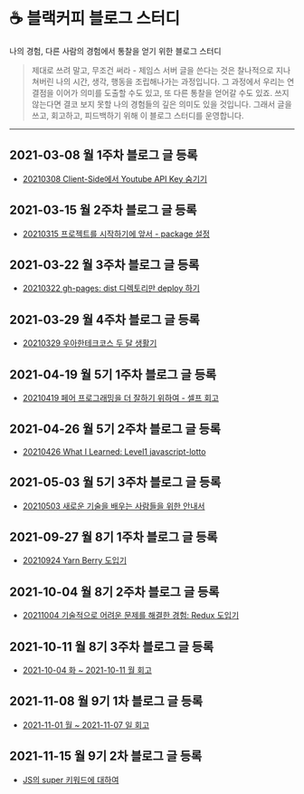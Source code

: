 # ☕ 블랙커피 블로그 스터디

나의 경험, 다른 사람의 경험에서 통찰을 얻기 위한 블로그 스터디

> 제대로 쓰려 말고, 무조건 써라 - 제임스 서버
> 글을 쓴다는 것은 찰나적으로 지나쳐버린 나의 시간, 생각, 행동을 조립해나가는 과정입니다. 그 과정에서 우리는 연결점을 이어가 의미를 도출할 수도 있고, 또 다른 통찰을 얻어갈 수도 있죠. 쓰지 않는다면 결코 보지 못할 나의 경험들의 깊은 의미도 있을 것입니다. 그래서 글을쓰고, 회고하고, 피드백하기 위해 이 블로그 스터디를 운영합니다.

---

## 2021-03-08 월 1주차 블로그 글 등록

- [20210308 Client-Side에서 Youtube API Key 숨기기](https://velog.io/@bigsaigon333/Client-Side%EC%97%90%EC%84%9C-Youtube-API-Key-%EC%88%A8%EA%B8%B0%EA%B8%B0)

## 2021-03-15 월 2주차 블로그 글 등록

- [20210315 프로젝트를 시작하기에 앞서 - package 설정](https://velog.io/@bigsaigon333/%ED%94%84%EB%A1%9C%EC%A0%9D%ED%8A%B8%EB%A5%BC-%EC%8B%9C%EC%9E%91%ED%95%98%EA%B8%B0%EC%97%90-%EC%95%9E%EC%84%9C-package-%EC%84%A4%EC%A0%95)

## 2021-03-22 월 3주차 블로그 글 등록

- [20210322 gh-pages: dist 디렉토리만 deploy 하기](https://velog.io/@bigsaigon333/gh-pages-dist-%EB%94%94%EB%A0%89%ED%86%A0%EB%A6%AC%EB%A7%8C-deploy-%ED%95%98%EA%B8%B0)

## 2021-03-29 월 4주차 블로그 글 등록

- [20210329 우아한테크코스 두 달 생활기](https://velog.io/@bigsaigon333/%EC%9A%B0%EC%95%84%ED%95%9C%ED%85%8C%ED%81%AC%EC%BD%94%EC%8A%A4-%EB%91%90-%EB%8B%AC-%EC%83%9D%ED%99%9C%EA%B8%B0)

## 2021-04-19 월 5기 1주차 블로그 글 등록

- [20210419 페어 프로그래밍을 더 잘하기 위하여 - 셀프 회고](https://velog.io/@bigsaigon333/%ED%8E%98%EC%96%B4-%ED%94%84%EB%A1%9C%EA%B7%B8%EB%9E%98%EB%B0%8D%EC%9D%84-%EB%8D%94-%EC%9E%98%ED%95%98%EA%B8%B0-%EC%9C%84%ED%95%98%EC%97%AC-%EC%85%80%ED%94%84-%ED%9A%8C%EA%B3%A0)

## 2021-04-26 월 5기 2주차 블로그 글 등록

- [20210426 What I Learned: Level1 javascript-lotto](https://velog.io/@bigsaigon333/Level1-javascript-lotto-%ED%95%99%EC%8A%B5-%EB%A1%9C%EA%B7%B8)

## 2021-05-03 월 5기 3주차 블로그 글 등록

- [20210503 새로운 기술을 배우는 사람들을 위한 안내서](https://velog.io/@bigsaigon333/%EC%83%88%EB%A1%9C%EC%9A%B4-%EA%B8%B0%EC%88%A0%EC%9D%84-%EB%B0%B0%EC%9A%B0%EB%8A%94-%EC%82%AC%EB%9E%8C%EB%93%A4%EC%9D%84-%EC%9C%84%ED%95%9C-%EC%95%88%EB%82%B4%EC%84%9C)

## 2021-09-27 월 8기 1주차 블로그 글 등록

- [20210924 Yarn Berry 도입기](https://velog.io/@bigsaigon333/Yarn-berry-%EB%8F%84%EC%9E%85%EA%B8%B0)

## 2021-10-04 월 8기 2주차 블로그 글 등록

- [20211004 기술적으로 어려운 문제를 해결한 경험: Redux 도입기](https://velog.io/@bigsaigon333/Redux-%EB%8F%84%EC%9E%85%EA%B8%B0)

## 2021-10-11 월 8기 3주차 블로그 글 등록

- [2021-10-04 화 ~ 2021-10-11 월 회고](https://voltaic-fruit-e0b.notion.site/2021-10-04-2021-10-11-16d6e3af41a0462b8754fb1131f0e78f)

## 2021-11-08 월 9기 1차 블로그 글 등록

- [2021-11-01 월 ~ 2021-11-07 일 회고](https://velog.io/@bigsaigon333/2021-11-01-%EC%9B%94-2021-11-07-%EC%9D%BC-%EC%A3%BC%EA%B0%84-%ED%9A%8C%EA%B3%A0)

## 2021-11-15 월 9기 2차 블로그 글 등록

- [JS의 super 키워드에 대하여](https://velog.io/@bigsaigon333/super)
